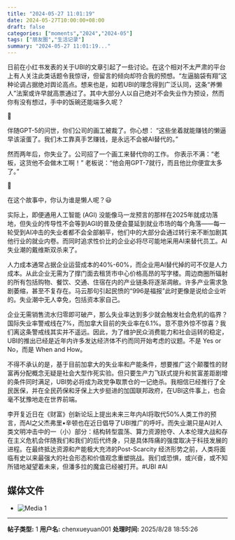 ```yaml
---
title: "2024-05-27 11:01:19"
date: 2024-05-27T10:00:00+08:00
draft: false
categories: ["moments","2024","2024-05"]
tags: ["朋友圈","生活记录"]
summary: "2024-05-27 11:01:19..."
---
```


日前在小红书发表的关于UBI的文章引起了一些讨论。在这个相对不太严肃的平台上有人关注此类话题令我惊讶，但留言的倾向却符合我的预想。“左逼脑袋有翔”这种论调占据绝对舆论高点。想来也是，如若UBI的理念得到广泛认同，这条“养懒人”法案或许早就高票通过了。其中大部分人以自己绝对不会失业作为预设，然而你有没有想过，手中的饭碗还能端多久呢？

📖

伴随GPT-5的问世，你们公司的画工被裁了。你心想： “这些坐着就能赚钱的懒逼早该滚蛋了。我们木工靠真手艺赚钱，是永远不会被AI替代的。”

然而两年后，你失业了。公司招了一个画工来替代你的工作。
你表示不满：“老板，这货他不会做木工啊！”
老板说：“他会用GPT-7就行，而且他比你便宜太多了。”

📖

在这个故事中，你认为谁是懒人呢？😃

实际上，即便通用人工智能 (AGI) 没能像马一龙预言的那样在2025年就成功落地，但失业的传导性不会等到AGI的普及便会蔓延到就业市场的每个角落——每一轮受到AI冲击的失业者都不会全部躺平，他们中的大部分会通过转行来不断加剧其他行业的就业内卷。而同时追求性价比的企业必将尽可能地采用AI来替代员工。AI失业潮的戴维斯双杀来了。

人力成本通常占据企业运营成本的40%-60%，而企业用AI替代掉的可不仅是人力成本。从此企业无需为了撑门面去租赁市中心价格高昂的写字楼。周边商圈所辐射的所有包括购物、餐饮、交通、住宿在内的产业链条将逐渐凋敝。许多产业需求急剧萎缩，甚至不复存在。马云那句引起民愤的“996是福报”此时更像是说给企业听的。失业潮中无人幸免，包括资本家自己。

企业无需销售流水归零即可破产，那么失业率达到多少就会触发社会危机的临界？国际失业率警戒线在7%，而加拿大目前的失业率在6.1%。意不意外惊不惊喜？我们离这条警戒线其实并不遥远。因此，为了维护民众消费能力和社会运转的稳定，UBI的推出已经是近年内许多发达经济体不约而同开始考虑的议题。不是 Yes or No，而是 When and How。

不得不承认的是，基于目前加拿大的失业率和产能条件，想要推广这个颠覆性的财富再分配概念无疑是社会大型作死实验。但只要生产力飞跃式提升和贫富差距剧增的条件同时满足，UBI势必将成为政党争取票仓的一记绝杀。我相信已经推行了全民医保，并在全民药保和牙保上大步挺进的加国联邦政府，在UBI这件事上，也会毫不犹豫地走在世界前端。

李开复近日在《财富》创新论坛上提出未来三年内AI将取代50%人类工作的预言，而AI之父杰弗里•辛顿也在近日倡导了UBI推广的呼吁。而失业潮只是AI对人类文明冲击中的一（小）部分：结构转型震荡、算力资源抢夺、人本伦理大战和存在主义危机会伴随我们和我们的后代终身，只是具体阵痛的强度取决于科技发展的进程。在最终抵达资源和产能极大充沛的Post-Scarcity 经济形势之前，人类将面临有史以来最强大的社会形态和价值观念重塑挑战。我们或恐惧，或兴奋，或不知所错地凝望着未来，但潘多拉的魔盒已经被打开。
​
​#UBI
​#AI

## 媒体文件

- ![Media 1](/Moments/photos/2024-05-27/202405271101190.jpg)

---

**帖子类型:** 1
**用户名:** chenxueyuan001
**处理时间:** 2025/8/28 18:55:26